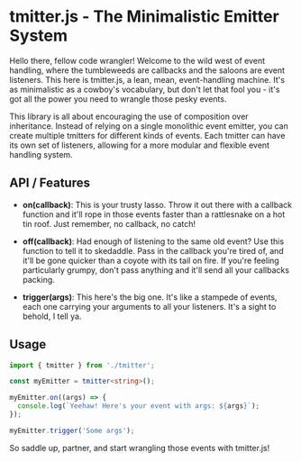 # tmitter.js - The Minimalistic Emitter System
Hello there, fellow code wrangler! Welcome to the wild west of event handling, where the tumbleweeds are callbacks and the saloons are event listeners. This here is tmitter.js, a lean, mean, event-handling machine. It's as minimalistic as a cowboy's vocabulary, but don't let that fool you - it's got all the power you need to wrangle those pesky events.

This library is all about encouraging the use of composition over inheritance. Instead of relying on a single monolithic event emitter, you can create multiple tmitters for different kinds of events. Each tmitter can have its own set of listeners, allowing for a more modular and flexible event handling system.

## API / Features
- **on(callback)**: This is your trusty lasso. Throw it out there with a callback function and it'll rope in those events faster than a rattlesnake on a hot tin roof. Just remember, no callback, no catch!

- **off(callback)**: Had enough of listening to the same old event? Use this function to tell it to skedaddle. Pass in the callback you're tired of, and it'll be gone quicker than a coyote with its tail on fire. If you're feeling particularly grumpy, don't pass anything and it'll send all your callbacks packing.

- **trigger(args)**: This here's the big one. It's like a stampede of events, each one carrying your arguments to all your listeners. It's a sight to behold, I tell ya.

## Usage
```ts
import { tmitter } from './tmitter';

const myEmitter = tmitter<string>();

myEmitter.on((args) => {
  console.log(`Yeehaw! Here's your event with args: ${args}`);
});

myEmitter.trigger('Some args');
```

So saddle up, partner, and start wrangling those events with tmitter.js!



